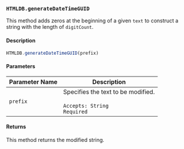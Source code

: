 ### `HTMLDB.generateDateTimeGUID`

This method adds zeros at the beginning of a given `text` to construct a string with the length of `digitCount`.

#### Description

```javascript
HTMLDB.generateDateTimeGUID(prefix)
```

#### Parameters

| Parameter Name             | Description                               |
| -------------------------- | ----------------------------------------- |
| `prefix` | Specifies the text to be modified.<br><br>`Accepts: String`<br>`Required` |

#### Returns

This method returns the modified string.